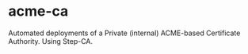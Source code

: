 # acme-ca
Automated deployments of a Private (internal) ACME-based Certificate Authority. Using Step-CA.
